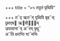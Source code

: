 +++
title = "०५ तदृतं पृथिवि"

+++
त᳓द् ऋत᳓म् पृथिवि बृह᳓च्  
छ्रवएष᳓ ऋ᳓षीणा᳐म्  
ज्रयसाना᳓व् अ᳓रम् पृथु᳓  
अ᳓ति क्षरन्ति या᳓मभिः